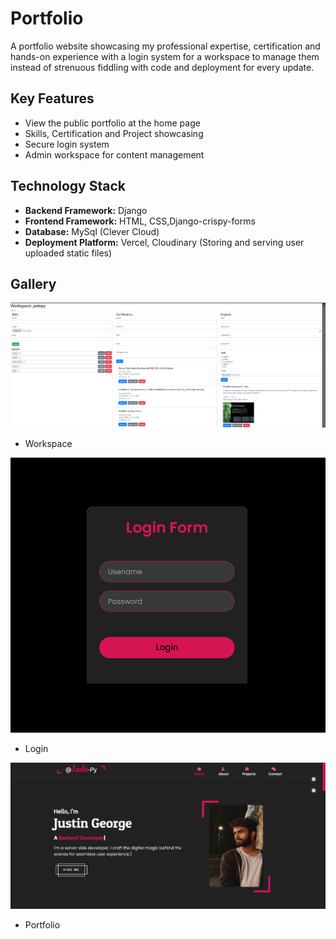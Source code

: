 # Portfolio
A portfolio website showcasing my professional expertise, certification and hands-on experience with a login system for a workspace to manage them instead of strenuous fiddling with code and deployment for every update.

## Key Features
- View the public portfolio at the home page
- Skills, Certification and Project showcasing
- Secure login system
- Admin workspace for content management

## Technology Stack
- **Backend Framework:** Django 
- **Frontend Framework:** HTML, CSS,Django-crispy-forms
- **Database:** MySql (Clever Cloud) 
- **Deployment Platform:** Vercel, Cloudinary (Storing and serving user uploaded static files)

## Gallery
![Workspace](media/images/workspace.png)
- Workspace

![Login](media/images/login.png)
- Login

![Home](media/images/home.png)
- Portfolio
